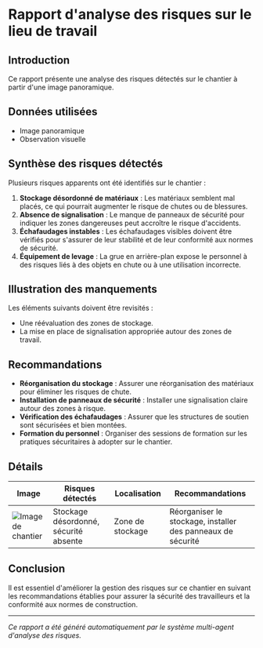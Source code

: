 # Rapport d'analyse des risques sur le lieu de travail

## Introduction
Ce rapport présente une analyse des risques détectés sur le chantier à partir d'une image panoramique.

## Données utilisées
- Image panoramique
- Observation visuelle

## Synthèse des risques détectés
Plusieurs risques apparents ont été identifiés sur le chantier :

1. **Stockage désordonné de matériaux** : Les matériaux semblent mal placés, ce qui pourrait augmenter le risque de chutes ou de blessures.
2. **Absence de signalisation** : Le manque de panneaux de sécurité pour indiquer les zones dangereuses peut accroître le risque d'accidents.
3. **Échafaudages instables** : Les échafaudages visibles doivent être vérifiés pour s'assurer de leur stabilité et de leur conformité aux normes de sécurité.
4. **Équipement de levage** : La grue en arrière-plan expose le personnel à des risques liés à des objets en chute ou à une utilisation incorrecte.

## Illustration des manquements
Les éléments suivants doivent être revisités :
- Une réévaluation des zones de stockage.
- La mise en place de signalisation appropriée autour des zones de travail.

## Recommandations
- **Réorganisation du stockage** : Assurer une réorganisation des matériaux pour éliminer les risques de chute.
- **Installation de panneaux de sécurité** : Installer une signalisation claire autour des zones à risque.
- **Vérification des échafaudages** : Assurer que les structures de soutien sont sécurisées et bien montées.
- **Formation du personnel** : Organiser des sessions de formation sur les pratiques sécuritaires à adopter sur le chantier.

## Détails
| Image                                        | Risques détectés                   | Localisation               | Recommandations                        |
|----------------------------------------------|------------------------------------|---------------------------|----------------------------------------|
| ![Image de chantier](652171845_7284c717-3b7f-4778-9bdd-8876ab9b2f45.jpg) | Stockage désordonné, sécurité absente | Zone de stockage          | Réorganiser le stockage, installer des panneaux de sécurité |

## Conclusion
Il est essentiel d'améliorer la gestion des risques sur ce chantier en suivant les recommandations établies pour assurer la sécurité des travailleurs et la conformité aux normes de construction.

---
*Ce rapport a été généré automatiquement par le système multi-agent d'analyse des risques.*